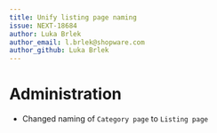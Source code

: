```yaml
---
title: Unify listing page naming
issue: NEXT-18684
author: Luka Brlek
author_email: l.brlek@shopware.com
author_github: Luka Brlek
---
```

# Administration
* Changed naming of `Category page` to `Listing page`
